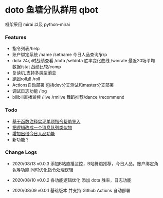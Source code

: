 # doto 鱼塘分队群用 qbot

框架采用 mirai 以及 python-mirai

### Features
- 指令列表/help
- 账户绑定系统 /name /setname 今日人品查询/jrrp
- dota 24小时战绩查看 /dota /setdota 胜率变化曲线 /winrate 最近20场平均数据/stat 战绩比较/comp
- 复读机,支持多类型消息
- 跑团roll点 /roll
- Actions自动部署 包括dev分支测试和master分支部署
- 调试日志功能 /log
- bilibili直播监控 /live /rmlive 舞蹈推荐/dance /recommend

### Todo

- [基于函数注释实现单项指令帮助导入](https://github.com/NekodRider/mirai-qbot/issues/25)
- [把逻辑改成一个消息队列类似物](https://github.com/NekodRider/mirai-qbot/issues/24)
- [增加出借今日人品功能](https://github.com/NekodRider/mirai-qbot/issues/26)
- 新功能？

### Change Logs

- 2020/08/13 v0.0.3
  添加B站直播监控，B站舞蹈推荐，今日人品，账户绑定角色等功能 同时优化指令处理逻辑

- 2020/08/10 v0.0.2
  各功能逻辑优化 添加 dota 胜率，日志功能

- 2020/08/09 v0.0.1
  基础版本 并支持 Github Actions 自动部署
